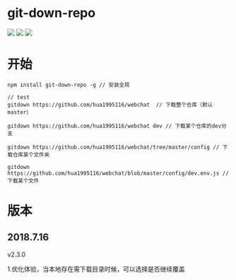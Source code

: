 # git-down-repo

<p algin="center">
    <a href="https://npmcharts.com/compare/git-down-repo?minimal=true" rel="nofollow"><img src="https://img.shields.io/npm/dm/git-down-repo.svg" style="max-width:100%;"></a>
    <a href="https://www.npmjs.com/package/git-down-repo" rel="nofollow"><img src="https://img.shields.io/npm/v/git-down-repo.svg" style="max-width:100%;"></a>
    <a href="https://www.npmjs.com/package/git-down-repo" rel="nofollow"><img src="https://img.shields.io/npm/l/git-down-repo.svg" style="max-width:100%;"></a>
</p>

# 开始

```Shell
npm install git-down-repo -g // 安装全局

// test 
gitdown https://github.com/hua1995116/webchat  // 下载整个仓库（默认master）

gitdown https://github.com/hua1995116/webchat dev // 下载某个仓库的dev分支

gitdown https://github.com/hua1995116/webchat/tree/master/config // 下载仓库某个文件夹

gitdown https://github.com/hua1995116/webchat/blob/master/config/dev.env.js // 下载某个文件
```

# 版本

## 2018.7.16
v2.3.0

1.优化体验，当本地存在需下载目录时候，可以选择是否继续覆盖
